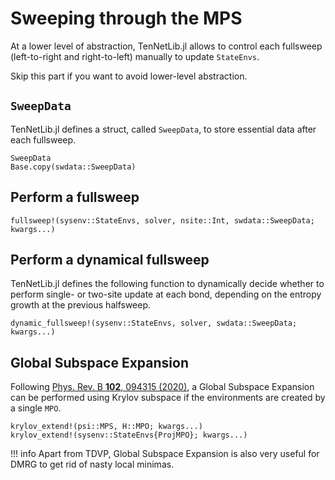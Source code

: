 # Sweeping through the MPS

At a lower level of abstraction, TenNetLib.jl allows to control each fullsweep
(left-to-right and right-to-left) manually to update `StateEnvs`.

Skip this part if you want to avoid lower-level abstraction.

## `SweepData`

TenNetLib.jl defines a struct, called  `SweepData`, to store essential data after each fullsweep.

```@docs
SweepData
Base.copy(swdata::SweepData)
```

## Perform a fullsweep

```@docs
fullsweep!(sysenv::StateEnvs, solver, nsite::Int, swdata::SweepData; kwargs...)
```

## Perform a dynamical fullsweep

TenNetLib.jl defines the following function to dynamically decide whether to perform single- or
two-site update at each bond, depending on the entropy growth at the previous halfsweep.

```@docs
dynamic_fullsweep!(sysenv::StateEnvs, solver, swdata::SweepData; kwargs...)
```

## Global Subspace Expansion

Following [Phys. Rev. B **102**, 094315 (2020)](https://journals.aps.org/prb/abstract/10.1103/PhysRevB.102.094315), a Global Subspace Expansion can be performed using Krylov subspace if the environments are created by a single `MPO`.


```@docs
krylov_extend!(psi::MPS, H::MPO; kwargs...)
krylov_extend!(sysenv::StateEnvs{ProjMPO}; kwargs...)
```

!!! info
    Apart from TDVP, Global Subspace Expansion is also very useful for DMRG to get rid of nasty
    local minimas.

